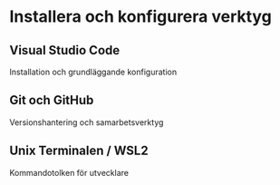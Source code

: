 # Installera och konfigurera verktyg

## Visual Studio Code
Installation och grundläggande konfiguration

## Git och GitHub
Versionshantering och samarbetsverktyg

## Unix Terminalen / WSL2
Kommandotolken för utvecklare
